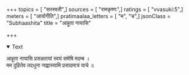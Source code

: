 +++
topics = [ "सरस्वती",]
sources = [ "रामकृष्णः",]
ratings = [ "vvasuki:5",]
meters = [ "आर्यागीति",]
pratimaalaa_letters = [ "म", "च",]
jsonClass = "Subhaashita"
title = "आहूता नायासि"

+++

<details open><summary>Text</summary>

आहूता नायासि प्रसन्नतायां स्वयं समेषि मदम्ब ।  
मम दुहितेव तदधुना नाह्वास्यामि प्रसादमात्रं याचे ॥
</details>
